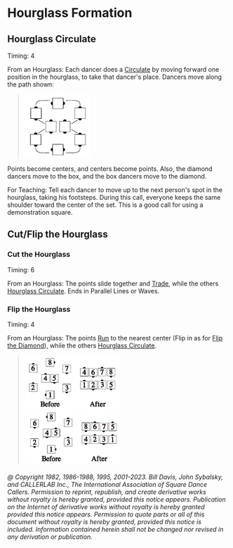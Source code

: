 
# Hourglass Formation

## Hourglass Circulate

Timing: 4

From an Hourglass: Each dancer does a [Circulate](../b1/circulate.md) 
by moving forward one position in the
hourglass, to take that dancer's place. Dancers move along the path shown:

> 
> ![alt](hourglass_circulate.png)
>

Points become centers, and centers become points. Also, the diamond dancers move to the
box, and the box dancers move to the diamond.

For Teaching: Tell each dancer to move up to the next person's spot in the hourglass,
taking his footsteps. During this call, everyone keeps the same shoulder toward the center
of the set. This is a good call for using a demonstration square.

## Cut/Flip the Hourglass

### Cut the Hourglass

Timing: 6

From an Hourglass: The points slide together and [Trade](../b2/trade.md), while the others
[Hourglass Circulate](hourglass_circulate.md). Ends in Parallel Lines or Waves.

### Flip the Hourglass

Timing: 4

From an Hourglass: The points [ Run](../b2/run.md) to the nearest center (Flip in as
for [Flip the Diamond](../plus/flip_the_diamond.md)), while the others
[Hourglass Circulate](hourglass_circulate.md).

>
> ![alt](flip_the_hourglass_1a.png)![alt](flip_the_hourglass_1b.png)  
> ![alt](flip_the_hourglass_1c.png)![alt](flip_the_hourglass_1d.png)
>

###### @ Copyright 1982, 1986-1988, 1995, 2001-2023. Bill Davis, John Sybalsky, and CALLERLAB Inc., The International Association of Square Dance Callers. Permission to reprint, republish, and create derivative works without royalty is hereby granted, provided this notice appears. Publication on the Internet of derivative works without royalty is hereby granted provided this notice appears. Permission to quote parts or all of this document without royalty is hereby granted, provided this notice is included. Information contained herein shall not be changed nor revised in any derivation or publication.
